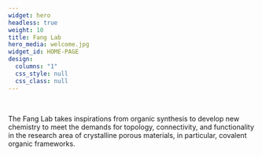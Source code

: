 ```yaml
---
widget: hero
headless: true
weight: 10
title: Fang Lab
hero_media: welcome.jpg
widget_id: HOME-PAGE
design:
  columns: "1"
  css_style: null
  css_class: null
---
```

<br>

<!--StartFragment-->

The Fang Lab takes inspirations from organic synthesis to develop new chemistry to meet the demands for topology, connectivity, and functionality in the research area of crystalline porous materials, in particular, covalent organic frameworks.

<!--EndFragment-->